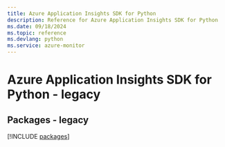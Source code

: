 ```yaml
---
title: Azure Application Insights SDK for Python
description: Reference for Azure Application Insights SDK for Python
ms.date: 09/18/2024
ms.topic: reference
ms.devlang: python
ms.service: azure-monitor
---
```

# Azure Application Insights SDK for Python - legacy
## Packages - legacy
[!INCLUDE [packages](application-insights-index.md)]